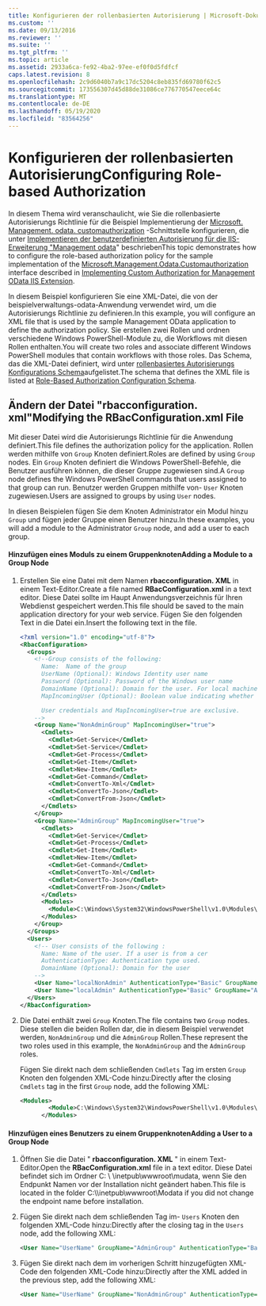 ```yaml
---
title: Konfigurieren der rollenbasierten Autorisierung | Microsoft-Dokumentation
ms.custom: ''
ms.date: 09/13/2016
ms.reviewer: ''
ms.suite: ''
ms.tgt_pltfrm: ''
ms.topic: article
ms.assetid: 2933a6ca-fe92-4ba2-97ee-ef0f0d5fdfcf
caps.latest.revision: 8
ms.openlocfilehash: 2c9d6040b7a9c17dc5204c8eb835fd69780f62c5
ms.sourcegitcommit: 173556307d45d88de31086ce776770547eece64c
ms.translationtype: MT
ms.contentlocale: de-DE
ms.lasthandoff: 05/19/2020
ms.locfileid: "83564256"
---
```

# <a name="configuring-role-based-authorization"></a><span data-ttu-id="d11a5-102">Konfigurieren der rollenbasierten Autorisierung</span><span class="sxs-lookup"><span data-stu-id="d11a5-102">Configuring Role-based Authorization</span></span>

<span data-ttu-id="d11a5-103">In diesem Thema wird veranschaulicht, wie Sie die rollenbasierte Autorisierungs Richtlinie für die Beispiel Implementierung der [Microsoft. Management. odata. customauthorization](/dotnet/api/Microsoft.Management.Odata.CustomAuthorization) -Schnittstelle konfigurieren, die unter [Implementieren der benutzerdefinierten Autorisierung für die IIS-Erweiterung "Management odata](./implementing-custom-authorization-for-a-management-odata-web-service.md)" beschrieben</span><span class="sxs-lookup"><span data-stu-id="d11a5-103">This topic demonstrates how to configure the role-based authorization policy for the sample implementation of the [Microsoft.Management.Odata.Customauthorization](/dotnet/api/Microsoft.Management.Odata.CustomAuthorization) interface described in [Implementing Custom Authorization for Management OData IIS Extension](./implementing-custom-authorization-for-a-management-odata-web-service.md).</span></span>

<span data-ttu-id="d11a5-104">In diesem Beispiel konfigurieren Sie eine XML-Datei, die von der beispielverwaltungs-odata-Anwendung verwendet wird, um die Autorisierungs Richtlinie zu definieren.</span><span class="sxs-lookup"><span data-stu-id="d11a5-104">In this example, you will configure an XML file that is used by the sample Management OData application to define the authorization policy.</span></span> <span data-ttu-id="d11a5-105">Sie erstellen zwei Rollen und ordnen verschiedene Windows PowerShell-Module zu, die Workflows mit diesen Rollen enthalten.</span><span class="sxs-lookup"><span data-stu-id="d11a5-105">You will create two roles and associate different Windows PowerShell modules that contain workflows with those roles.</span></span> <span data-ttu-id="d11a5-106">Das Schema, das die XML-Datei definiert, wird unter [rollenbasiertes Autorisierungs Konfigurations Schema](./role-based-authorization-configuration-schema.md)aufgelistet.</span><span class="sxs-lookup"><span data-stu-id="d11a5-106">The schema that defines the XML file is listed at [Role-Based Authorization Configuration Schema](./role-based-authorization-configuration-schema.md).</span></span>

## <a name="modifying-the-rbacconfigurationxml-file"></a><span data-ttu-id="d11a5-107">Ändern der Datei "rbacconfiguration. xml"</span><span class="sxs-lookup"><span data-stu-id="d11a5-107">Modifying the RBacConfiguration.xml File</span></span>

<span data-ttu-id="d11a5-108">Mit dieser Datei wird die Autorisierungs Richtlinie für die Anwendung definiert.</span><span class="sxs-lookup"><span data-stu-id="d11a5-108">This file defines the authorization policy for the application.</span></span> <span data-ttu-id="d11a5-109">Rollen werden mithilfe von `Group` Knoten definiert.</span><span class="sxs-lookup"><span data-stu-id="d11a5-109">Roles are defined by using `Group` nodes.</span></span> <span data-ttu-id="d11a5-110">Ein `Group` Knoten definiert die Windows PowerShell-Befehle, die Benutzer ausführen können, die dieser Gruppe zugewiesen sind.</span><span class="sxs-lookup"><span data-stu-id="d11a5-110">A `Group` node defines the Windows PowerShell commands that users assigned to that group can run.</span></span> <span data-ttu-id="d11a5-111">Benutzer werden Gruppen mithilfe von- `User` Knoten zugewiesen.</span><span class="sxs-lookup"><span data-stu-id="d11a5-111">Users are assigned to groups by using `User` nodes.</span></span>

<span data-ttu-id="d11a5-112">In diesen Beispielen fügen Sie dem Knoten Administrator ein Modul hinzu `Group` und fügen jeder Gruppe einen Benutzer hinzu.</span><span class="sxs-lookup"><span data-stu-id="d11a5-112">In these examples, you will add a module to the Administrator `Group` node, and add a user to each group.</span></span>

#### <a name="adding-a-module-to-a-group-node"></a><span data-ttu-id="d11a5-113">Hinzufügen eines Moduls zu einem Gruppenknoten</span><span class="sxs-lookup"><span data-stu-id="d11a5-113">Adding a Module to a Group Node</span></span>

1. <span data-ttu-id="d11a5-114">Erstellen Sie eine Datei mit dem Namen **rbacconfiguration. XML** in einem Text-Editor.</span><span class="sxs-lookup"><span data-stu-id="d11a5-114">Create a file named **RBacConfiguration.xml** in a text editor.</span></span> <span data-ttu-id="d11a5-115">Diese Datei sollte im Haupt Anwendungsverzeichnis für Ihren Webdienst gespeichert werden.</span><span class="sxs-lookup"><span data-stu-id="d11a5-115">This file should be saved to the main application directory for your web service.</span></span> <span data-ttu-id="d11a5-116">Fügen Sie den folgenden Text in die Datei ein.</span><span class="sxs-lookup"><span data-stu-id="d11a5-116">Insert the following text in the file.</span></span>

   ```xml
   <?xml version="1.0" encoding="utf-8"?>
   <RbacConfiguration>
     <Groups>
       <!--Group consists of the following:
         Name:  Name of the group
         UserName (Optional): Windows Identity user name
         Password (Optional): Password of the Windows user name
         DomainName (Optional): Domain for the user. For local machine account either do not include them or give the machine name. Do not give empty string
         MapIncomingUser (Optional): Boolean value indicating whether to execute cmdlet in the context of network client.

         User credentials and MapIncomingUser=true are exclusive.
       -->
       <Group Name="NonAdminGroup" MapIncomingUser="true">
         <Cmdlets>
           <Cmdlet>Get-Service</Cmdlet>
           <Cmdlet>Set-Service</Cmdlet>
           <Cmdlet>Get-Process</Cmdlet>
           <Cmdlet>Get-Item</Cmdlet>
           <Cmdlet>New-Item</Cmdlet>
           <Cmdlet>Get-Command</Cmdlet>
           <Cmdlet>ConvertTo-Xml</Cmdlet>
           <Cmdlet>ConvertTo-Json</Cmdlet>
           <Cmdlet>ConvertFrom-Json</Cmdlet>
         </Cmdlets>
       </Group>
       <Group Name="AdminGroup" MapIncomingUser="true">
         <Cmdlets>
           <Cmdlet>Get-Service</Cmdlet>
           <Cmdlet>Get-Process</Cmdlet>
           <Cmdlet>Get-Item</Cmdlet>
           <Cmdlet>New-Item</Cmdlet>
           <Cmdlet>Get-Command</Cmdlet>
           <Cmdlet>ConvertTo-Xml</Cmdlet>
           <Cmdlet>ConvertTo-Json</Cmdlet>
           <Cmdlet>ConvertFrom-Json</Cmdlet>
         </Cmdlets>
         <Modules>
           <Module>C:\Windows\System32\WindowsPowerShell\v1.0\Modules\ServerManager\ServerManager.psd1</Module>
         </Modules>
       </Group>
     </Groups>
     <Users>
       <!-- User consists of the following :
         Name: Name of the user. If a user is from a cer
         AuthenticationType: Authentication type used.
         DomainName (Optional): Domain for the user
       -->
       <User Name="localNonAdmin" AuthenticationType="Basic" GroupName="NonAdminGroup" />
       <User Name="localAdmin" AuthenticationType="Basic" GroupName="AdminGroup" />
     </Users>
   </RbacConfiguration>
   ```

2. <span data-ttu-id="d11a5-117">Die Datei enthält zwei `Group` Knoten.</span><span class="sxs-lookup"><span data-stu-id="d11a5-117">The file contains two `Group` nodes.</span></span> <span data-ttu-id="d11a5-118">Diese stellen die beiden Rollen dar, die in diesem Beispiel verwendet werden, `NonAdminGroup` und die `AdminGroup` Rollen.</span><span class="sxs-lookup"><span data-stu-id="d11a5-118">These represent the two roles used in this example, the `NonAdminGroup` and the `AdminGroup` roles.</span></span>

   <span data-ttu-id="d11a5-119">Fügen Sie direkt nach dem schließenden `Cmdlets` Tag im ersten `Group` Knoten den folgenden XML-Code hinzu:</span><span class="sxs-lookup"><span data-stu-id="d11a5-119">Directly after the closing `Cmdlets` tag in the first `Group` node, add the following XML:</span></span>

   ```xml
   <Modules>
           <Module>C:\Windows\System32\WindowsPowerShell\v1.0\Modules\ServerManager\ServerManager.psd1</Module>
         </Modules>
   ```

#### <a name="adding-a-user-to-a-group-node"></a><span data-ttu-id="d11a5-120">Hinzufügen eines Benutzers zu einem Gruppenknoten</span><span class="sxs-lookup"><span data-stu-id="d11a5-120">Adding a User to a Group Node</span></span>

1. <span data-ttu-id="d11a5-121">Öffnen Sie die Datei " **rbacconfiguration. XML** " in einem Text-Editor.</span><span class="sxs-lookup"><span data-stu-id="d11a5-121">Open the **RBacConfiguration.xml** file in a text editor.</span></span> <span data-ttu-id="d11a5-122">Diese Datei befindet sich im Ordner C: \\ \inetpub\wwwroot\mudata, wenn Sie den Endpunkt Namen vor der Installation nicht geändert haben.</span><span class="sxs-lookup"><span data-stu-id="d11a5-122">This file is located in the folder C:\\\inetpub\wwwroot\Modata  if you did not change the endpoint name before installation.</span></span>

2. <span data-ttu-id="d11a5-123">Fügen Sie direkt nach dem schließenden Tag im- `Users` Knoten den folgenden XML-Code hinzu:</span><span class="sxs-lookup"><span data-stu-id="d11a5-123">Directly after the closing tag in the `Users` node, add the following XML:</span></span>

   ```xml
   <User Name="UserName" GroupName="AdminGroup" AuthenticationType="Basic" DomainName="DomainName"/>
   ```

3. <span data-ttu-id="d11a5-124">Fügen Sie direkt nach dem im vorherigen Schritt hinzugefügten XML-Code den folgenden XML-Code hinzu:</span><span class="sxs-lookup"><span data-stu-id="d11a5-124">Directly after the XML added in the previous step, add the following XML:</span></span>

   ```xml
   <User Name="UserName" GroupName="NonAdminGroup" AuthenticationType="Basic" DomainName="DomainName"/>
   ```
